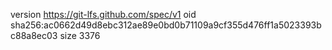 version https://git-lfs.github.com/spec/v1
oid sha256:ac0662d49d8ebc312ae89e0bd0b71109a9cf355d476ff1a5023393bc88a8ec03
size 3376
